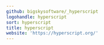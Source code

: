 ```yaml
---
github: bigskysoftware/_hyperscript
logohandle: hyperscript
sort: hyperscript
title: hyperscript
website: 'https://hyperscript.org/'
---
```

